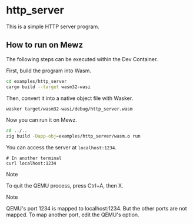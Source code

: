 # http_server

This is a simple HTTP server program.

## How to run on Mewz

The following steps can be executed within the Dev Container.

First, build the program into Wasm.

```sh
cd examples/http_server
cargo build --target wasm32-wasi
```

Then, convert it into a native object file with Wasker.

```sh
wasker target/wasm32-wasi/debug/http_server.wasm
```

Now you can run it on Mewz.

```sh
cd ../..
zig build -Dapp-obj=examples/http_server/wasm.o run
```

You can access the server at `localhost:1234`.

```
# In another terminal
curl localhost:1234
```

> [!NOTE]
> To quit the QEMU process, press Ctrl+A, then X.

> [!NOTE]
> QEMU's port 1234 is mapped to localhost:1234. But the other ports are not mapped.
> To map another port, edit the QEMU's option.

